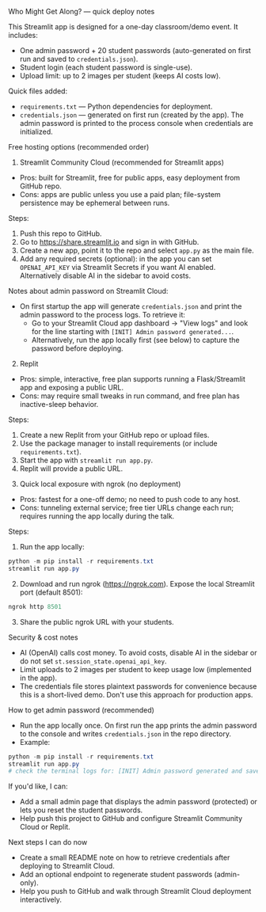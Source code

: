 Who Might Get Along? — quick deploy notes

This Streamlit app is designed for a one-day classroom/demo event. It includes:
- One admin password + 20 student passwords (auto-generated on first run and saved to `credentials.json`).
- Student login (each student password is single-use).
- Upload limit: up to 2 images per student (keeps AI costs low).

Quick files added:
- `requirements.txt` — Python dependencies for deployment.
- `credentials.json` — generated on first run (created by the app). The admin password is printed to the process console when credentials are initialized.

Free hosting options (recommended order)

1) Streamlit Community Cloud (recommended for Streamlit apps)
- Pros: built for Streamlit, free for public apps, easy deployment from GitHub repo.
- Cons: apps are public unless you use a paid plan; file-system persistence may be ephemeral between runs.

Steps:
1. Push this repo to GitHub.
2. Go to https://share.streamlit.io and sign in with GitHub.
3. Create a new app, point it to the repo and select `app.py` as the main file.
4. Add any required secrets (optional): in the app you can set `OPENAI_API_KEY` via Streamlit Secrets if you want AI enabled. Alternatively disable AI in the sidebar to avoid costs.

Notes about admin password on Streamlit Cloud:
- On first startup the app will generate `credentials.json` and print the admin password to the process logs. To retrieve it:
  - Go to your Streamlit Cloud app dashboard -> "View logs" and look for the line starting with `[INIT] Admin password generated...`.
  - Alternatively, run the app locally first (see below) to capture the password before deploying.

2) Replit
- Pros: simple, interactive, free plan supports running a Flask/Streamlit app and exposing a public URL.
- Cons: may require small tweaks in run command, and free plan has inactive-sleep behavior.

Steps:
1. Create a new Replit from your GitHub repo or upload files.
2. Use the package manager to install requirements (or include `requirements.txt`).
3. Start the app with `streamlit run app.py`.
4. Replit will provide a public URL.

3) Quick local exposure with ngrok (no deployment)
- Pros: fastest for a one-off demo; no need to push code to any host.
- Cons: tunneling external service; free tier URLs change each run; requires running the app locally during the talk.

Steps:
1. Run the app locally:

```powershell
python -m pip install -r requirements.txt
streamlit run app.py
```

2. Download and run ngrok (https://ngrok.com). Expose the local Streamlit port (default 8501):

```powershell
ngrok http 8501
```

3. Share the public ngrok URL with your students.

Security & cost notes
- AI (OpenAI) calls cost money. To avoid costs, disable AI in the sidebar or do not set `st.session_state.openai_api_key`.
- Limit uploads to 2 images per student to keep usage low (implemented in the app).
- The credentials file stores plaintext passwords for convenience because this is a short-lived demo. Don't use this approach for production apps.

How to get admin password (recommended)
- Run the app locally once. On first run the app prints the admin password to the console and writes `credentials.json` in the repo directory.
- Example:

```powershell
python -m pip install -r requirements.txt
streamlit run app.py
# check the terminal logs for: [INIT] Admin password generated and saved to <path>: <admin_pw>
```

If you'd like, I can:
- Add a small admin page that displays the admin password (protected) or lets you reset the student passwords.
- Help push this project to GitHub and configure Streamlit Community Cloud or Replit.

Next steps I can do now
- Create a small README note on how to retrieve credentials after deploying to Streamlit Cloud.
- Add an optional endpoint to regenerate student passwords (admin-only).
- Help you push to GitHub and walk through Streamlit Cloud deployment interactively.
